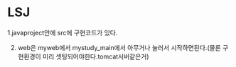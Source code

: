 # LSJ

1.javaproject안에 src에 구현코드가 있다.

2. web은 myweb에서 mystudy_main에서 아무거나 눌러서 시작하면된다.(물론 구현환경이 미리 셋팅되어야한다.tomcat서버같은거)
